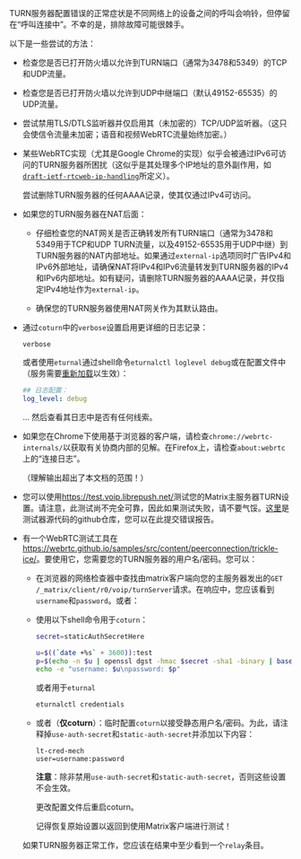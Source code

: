 ﻿TURN服务器配置错误的正常症状是不同网络上的设备之间的呼叫会响铃，但停留在“呼叫连接中”。不幸的是，排除故障可能很棘手。

以下是一些尝试的方法：

* 检查您是否已打开防火墙以允许到TURN端口（通常为3478和5349）的TCP和UDP流量。

* 检查您是否已打开防火墙以允许到UDP中继端口（默认49152-65535）的UDP流量。

* 尝试禁用TLS/DTLS监听器并仅启用其（未加密的）TCP/UDP监听器。（这只会使信令流量未加密；语音和视频WebRTC流量始终加密。）

* 某些WebRTC实现（尤其是Google Chrome的实现）似乎会被通过IPv6可访问的TURN服务器所困扰（这似乎是其处理多个IP地址的意外副作用，如[`draft-ietf-rtcweb-ip-handling`](https://tools.ietf.org/html/draft-ietf-rtcweb-ip-handling-12)所定义）。

  尝试删除TURN服务器的任何AAAA记录，使其仅通过IPv4可访问。

* 如果您的TURN服务器在NAT后面：
  * 仔细检查您的NAT网关是否正确转发所有TURN端口（通常为3478和5349用于TCP和UDP TURN流量，以及49152-65535用于UDP中继）到TURN服务器的NAT内部地址。如果通过`external-ip`选项同时广告IPv4和IPv6外部地址，请确保NAT将IPv4和IPv6流量转发到TURN服务器的IPv4和IPv6内部地址。如有疑问，请删除TURN服务器的AAAA记录，并仅指定IPv4地址作为`external-ip`。

  * 确保您的TURN服务器使用NAT网关作为其默认路由。
* 通过`coturn`中的`verbose`设置启用更详细的日志记录：

  ```
  verbose
  ```

  或者使用`eturnal`通过shell命令`eturnalctl loglevel debug`或在配置文件中（服务需要[重新加载](https://eturnal.net/documentation/#Operation)以生效）：

  ```yaml
  ## 日志配置：
  log_level: debug
  ```

  ... 然后查看其日志中是否有任何线索。

* 如果您在Chrome下使用基于浏览器的客户端，请检查`chrome://webrtc-internals/`以获取有关协商内部的见解。在Firefox上，请检查`about:webrtc`上的“连接日志”。

  （理解输出超出了本文档的范围！）

* 您可以使用<https://test.voip.librepush.net/>测试您的Matrix主服务器TURN设置。请注意，此测试尚不完全可靠，因此如果测试失败，请不要气馁。[这里](https://github.com/matrix-org/voip-tester)是测试器源代码的github仓库，您可以在此提交错误报告。

* 有一个WebRTC测试工具在<https://webrtc.github.io/samples/src/content/peerconnection/trickle-ice/>。要使用它，您需要您的TURN服务器的用户名/密码。您可以：

  * 在浏览器的网络检查器中查找由matrix客户端向您的主服务器发出的`GET /_matrix/client/r0/voip/turnServer`请求。在响应中，您应该看到`username`和`password`。或者：

  * 使用以下shell命令用于`coturn`：

    ```sh
    secret=staticAuthSecretHere

    u=$((`date +%s` + 3600)):test
    p=$(echo -n $u | openssl dgst -hmac $secret -sha1 -binary | base64)
    echo -e "username: $u\npassword: $p"
    ```

    或者用于`eturnal`

    ```sh
    eturnalctl credentials
    ```

  * 或者（**仅coturn**）：临时配置`coturn`以接受静态用户名/密码。为此，请注释掉`use-auth-secret`和`static-auth-secret`并添加以下内容：

    ```
    lt-cred-mech
    user=username:password
    ```

    **注意**：除非禁用`use-auth-secret`和`static-auth-secret`，否则这些设置不会生效。

    更改配置文件后重启coturn。

    记得恢复原始设置以返回到使用Matrix客户端进行测试！

  如果TURN服务器正常工作，您应该在结果中至少看到一个`relay`条目。
